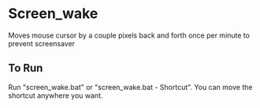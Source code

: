 
# Screen_wake
Moves mouse cursor by a couple pixels back and forth once per minute to prevent screensaver

## To Run
Run "screen_wake.bat" or "screen_wake.bat - Shortcut". You can move the shortcut anywhere you want.
